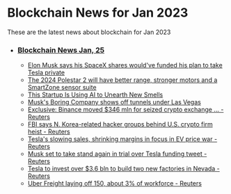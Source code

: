 # Blockchain News for Jan 2023
These are the latest news about blockchain for Jan 2023
- ### [Blockchain News Jan, 25](./25)
    - [Elon Musk says his SpaceX shares would've funded his plan to take Tesla private](https://www.engadget.com/elon-musk-spacex-shares-funded-tesla-private-054933582.html) 
    - [The 2024 Polestar 2 will have better range, stronger motors and a SmartZone sensor suite](https://www.engadget.com/2024-polestar-2-300-mile-range-421-hp-motor-smartzone-sensor-120004604.html) 
    - [This Startup Is Using AI to Unearth New Smells](https://www.wired.com/story/this-startup-is-using-ai-to-unearth-new-smells/) 
    - [Musk's Boring Company shows off tunnels under Las Vegas](https://www.bbc.co.uk/news/av/world-us-canada-64377359) 
    - [Exclusive: Binance moved $346 mln for seized crypto exchange ... - Reuters](https://www.reuters.com/business/finance/binance-moved-346-mln-seized-crypto-exchange-bitzlato-data-show-2023-01-24/) 
    - [FBI says N. Korea-related hacker groups behind U.S. crypto firm heist - Reuters](https://www.reuters.com/technology/fbi-says-n-korea-related-hacker-groups-behind-us-crypto-firm-heist-2023-01-24/) 
    - [Tesla's slowing sales, shrinking margins in focus in EV price war - Reuters](https://www.reuters.com/business/autos-transportation/teslas-slowing-sales-shrinking-margins-focus-ev-price-war-2023-01-24/) 
    - [Musk set to take stand again in trial over Tesla funding tweet - Reuters](https://www.reuters.com/legal/musk-set-take-stand-again-trial-over-tesla-funding-tweet-2023-01-24/) 
    - [Tesla to invest over $3.6 bln to build two new factories in Nevada - Reuters](https://www.reuters.com/markets/deals/tesla-invest-over-36-bln-nevada-build-two-new-factories-2023-01-24/) 
    - [Uber Freight laying off 150, about 3% of workforce - Reuters](https://www.reuters.com/business/autos-transportation/uber-freight-laying-off-150-about-3-workforce-2023-01-24/) 
